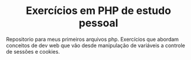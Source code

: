 <h1 align="center">
  Exercícios em PHP de estudo pessoal
</h1>

Repositorio para meus primeiros arquivos php. Exercícios que abordam conceitos de dev web que vão desde manipulação de variáveis a controle de sessões e cookies.
